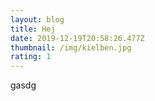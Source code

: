 ```yaml
---
layout: blog
title: Hej
date: 2019-12-19T20:58:26.477Z
thumbnail: /img/kielben.jpg
rating: 1
---
```

gasdg
